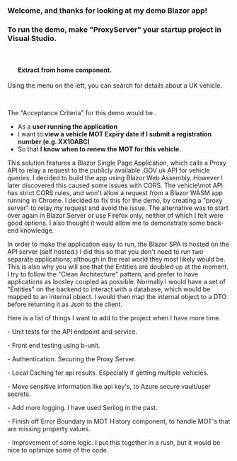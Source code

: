 <h3>Welcome, and thanks for looking at my demo Blazor app!</h3>
<h3>To run the demo, make "ProxyServer" your startup project in Visual Studio.</h3>
<br />
<h4><ul>Extract from home component.</ul></h4>
<p class="suggestion">Using the menu on the left, you can search for details about a UK vehicle.</p>
<br />
<p>The "Acceptance Criteria" for this demo would be.. </p>
<ul>
    <li>As a <b>user running the application</b></li>
    <li>I want to <b>view a vehicle MOT Expiry date if I submit a registration number (e.g. XX10ABC)</b></li>
    <li>So that <b>I know when to renew the MOT for this vehicle.</b></li>
</ul>
<p>This solution features a Blazor Single Page Application, which calls a Proxy API to relay a request to the publicly available .GOV uk API for vehicle queries. I decided to build the app using Blazor Web Assembly. However I later discovered this caused some issues with CORS. The vehicle\mot API has strict CORS rules, and won't allow a request from a Blazor WASM app running in Chrome. I decided to fix this for the demo, by creating a "proxy server" to relay my request and avoid the issue. The alternative was to start over again in Blazor Server or use Firefox only, neither of which I felt were good options. I also thought it would allow me to demonstrate some back-end knowledge.</p>
<p>In order to make the application easy to run, the Blazor SPA is hosted on the API server (self hosted.) I did this so that you don't need to run two separate applications, although in the real world they most likely would be. This is also why you will see that the Entities are doubled up at the moment. I try to follow the "Clean Architecture" pattern, and prefer to have applications as loosley coupled as possible. Normally I would have a set of "Entities" on the backend to interact with a database, which would be mapped to an internal object. I would then map the internal object to a DTO before returning it as Json to the client.</p>
<p>Here is a list of things I want to add to the project when I have more time.</p>
<p> - Unit tests for the API endpoint and service.</p>
<p> - Front end testing using b-unit.</p>
<p> - Authentication. Securing the Proxy Server.</p>
<p> - Local Caching for api results. Especially if getting multiple vehicles.</p>
<p> - Move sensitive information like api key's, to Azure secure vault/user secrets.</p>
<p> - Add more logging. I have used Serilog in the past.</p>
<p> - Finish off Error Boundary in MOT History component, to handle MOT's that are missing property values.</p>
<p> - Improvement of some logic. I put this together in a rush, but it would be nice to optimize some of the code.</p>
